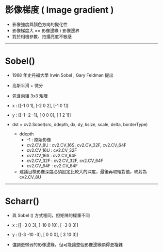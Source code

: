 # 影像梯度 ( Image gradient )
- 影像強度與顏色方向的變化性
- 影像梯度大 == 影像邊緣 / 影像邊界
- 對於相機參數、拍攝亮度不敏感
---
# Sobel()
- 1968 年史丹福大學 Irwin Sobel , Gary Feldman 提出
- 高斯平滑 + 微分
- 包含兩組 3x3 矩陣
- x : [[-1  0  1],
       [-2  0  2],
       [-1  0  1]]

- y : [[-1 -2 -1],
       [ 0  0  0],
       [ 1  2  1]]
- dst = cv2.Sobel(src, ddepth, dx, dy, ksize, scale, delta, borderType)
    * ddepth
      * -1 : 原始影像
      * cv2.CV_8U  : cv2.CV_16S, cv2.CV_32F, cv2.CV_64F
      * cv2.CV_16U : cv2.CV_32F
      * cv2.CV_16S : cv2.CV_64F
      * cv2.CV_32F : cv2.CV_32F, cv2.CV_64F
      * cv2.CV_64F : cv2.CV_64F
    * 建議目標影像深度必須設定比較大的深度，最後再取絕對值，映射為 cv2.CV_8U 
---
# Scharr()
- 與 Sobel () 方式相同，但矩陣的權重不同
- x : [[ -3  0   3],
       [-10  0  10],
       [ -3  0   3]]

- y : [[-3 -10 -3],
       [ 0   0  0],
       [ 3  10  3]]
- 強調更微弱的影像邊緣，但可能讓整個影像邊緣顯得更複雜